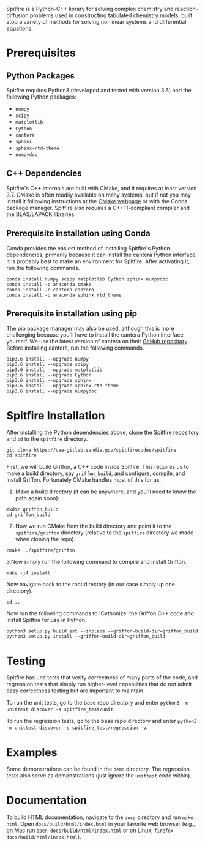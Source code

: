 Spitfire is a Python-C++ library for solving complex chemistry and reaction-diffusion problems used in constructing tabulated chemistry models, built atop a variety of methods for solving nonlinear systems and differential equations.

# Prerequisites

## Python Packages
Spitfire requires Python3 (developed and tested with version 3.6) and the following Python packages:
- `numpy`
- `scipy`
- `matplotlib`
- `Cython`
- `cantera`
- `sphinx`
- `sphinx-rtd-theme`
- `numpydoc`

## C++ Dependencies
Spitfire's C++ internals are built with CMake, and it requires at least version 3.7.
CMake is often readily available on many systems, but if not you may install it following instructions at the [CMake webpage](https://cmake.org/) or with the Conda package manager.
Spitfire also requires a C++11-compliant compiler and the BLAS/LAPACK libraries.

## Prerequisite installation using Conda
Conda provides the easiest method of installing Spitfire's Python dependencies, primarily because it can install the cantera Python interface.
It is probably best to make an environment for Spitfire.
After activating it, run the following commands.
```
conda install numpy scipy matplotlib Cython sphinx numpydoc
conda install -c anaconda cmake
conda install -c cantera cantera
conda install -c anaconda sphinx_rtd_theme
```

## Prerequisite installation using pip
The pip package manager may also be used, although this is more challenging because you'll have to install the cantera Python interface yourself.
We use the latest version of cantera on their [GitHub repository](https://github.com/Cantera/cantera).
Before installing cantera, run the following commands.
```
pip3.6 install --upgrade numpy
pip3.6 install --upgrade scipy
pip3.6 install --upgrade matplotlib
pip3.6 install --upgrade Cython
pip3.6 install --upgrade sphinx
pip3.6 install --upgrade sphinx-rtd-theme
pip3.6 install --upgrade numpydoc
```

# Spitfire Installation
After installing the Python dependencies above, clone the Spitfire repository and `cd` to the `spitfire` directory.
```
git clone https://cee-gitlab.sandia.gov/spitfirecodes/spitfire
cd spitfire
```

First, we will build Griffon, a C++ code inside Spitfire.
This requires us to make a build directory, say `griffon_build`, and configure, compile, and install Griffon.
Fortunately CMake handles most of this for us.

1. Make a build directory (it can be anywhere, and you'll need to know the path again soon):
```
mkdir griffon_build
cd griffon_build
```

2. Now we run CMake from the build directory and point it to the `spitfire/griffon` directory (relative to the `spitfire` directory we made when cloning the repo).
```
cmake ../spitfire/griffon
```

3.Now simply run the following command to compile and install Griffon.
```
make -j4 install
```

Now navigate back to the root directory (in our case simply up one directory).
```
cd ..
```

Now run the following commands to 'Cythonize' the Griffon C++ code and install Spitfire for use in Python.
```
python3 setup.py build_ext --inplace --griffon-build-dir=griffon_build
python3 setup.py install --griffon-build-dir=griffon_build
```

# Testing
Spitfire has unit tests that verify correctness of many parts of the code,
and regression tests that simply run higher-level capabilities that do not admit easy correctness testing but are important to maintain.

To run the unit tests, go to the base repo directory and enter 
`python3 -m unittest discover -s spitfire_test/unit`.

To run the regression tests, go to the base repo directory and enter 
`python3 -m unittest discover -s spitfire_test/regression -v`.

# Examples
Some demonstrations can be found in the `demo` directory.
The regression tests also serve as demonstrations (just ignore the `unittest` code within).

# Documentation
To build HTML documentation, navigate to the `docs` directory and run `make html`.
Open `docs/build/html/index.html` in your favorite web browser (e.g., on Mac run `open docs/build/html/index.html` or on Linux, `firefox docs/build/html/index.html`).

